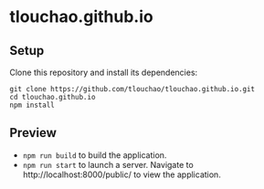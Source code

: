 # tlouchao.github.io

## Setup
Clone this repository and install its dependencies:

    git clone https://github.com/tlouchao/tlouchao.github.io.git
    cd tlouchao.github.io
    npm install

## Preview
- `npm run build` to build the application.
- `npm run start` to launch a server. Navigate to http://localhost:8000/public/ to view the application.
